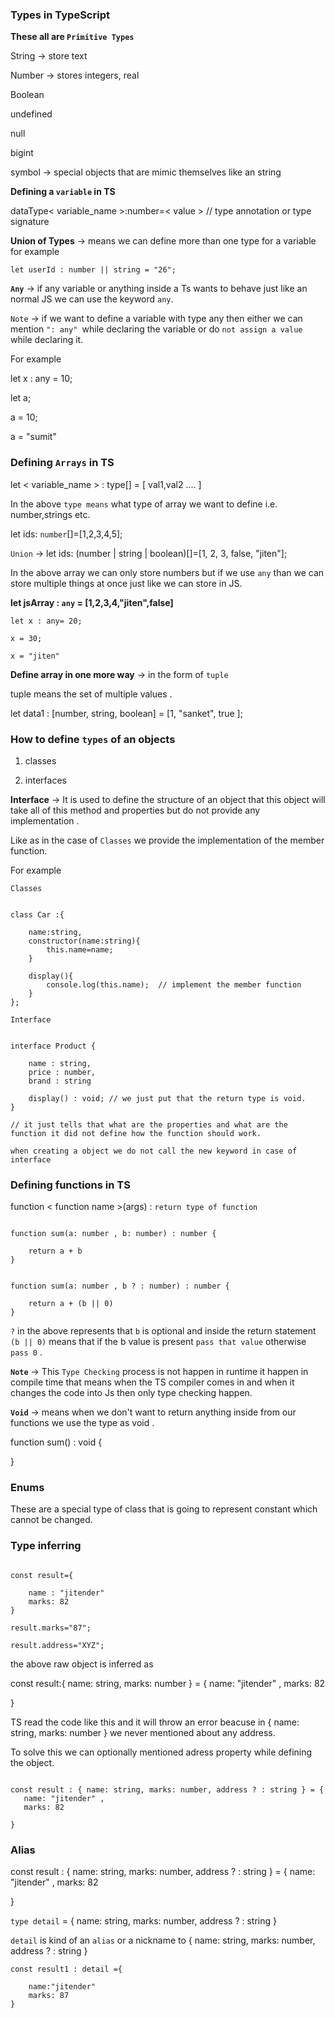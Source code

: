 ### Types in TypeScript

**These all are `Primitive Types`**

String -> store text

Number -> stores integers, real

Boolean 

undefined

null

bigint

symbol -> special objects that are mimic themselves like an string


**Defining a `variable` in TS**

dataType< variable_name >:number=< value >  // type annotation or type signature


**Union of Types** -> means we can define more than one type for a variable for example 

`let userId : number || string = "26";`

**`Any`** -> if any variable or anything inside a Ts wants to behave just like an normal JS we can use the keyword `any`.


`Note` -> if we want to define a variable with type any then either we can mention `": any" `while declaring the variable or do `not assign a value` while declaring it. 

For example 

let x : any = 10;

let a;

a = 10;

a = "sumit"


### Defining `Arrays` in TS

let < variable_name > : type[] = [ val1,val2 .... ]

In the above `type means` what type of array we want to define i.e. number,strings etc.

let ids: `number`[]=[1,2,3,4,5];

`Union` ->  let ids: (number | string | boolean)[]=[1, 2, 3, false, "jiten"];

In the above array we can only store numbers but if we use `any` than we can store multiple things at once just like we can store in JS.

**let jsArray : `any` = [1,2,3,4,"jiten",false]**

`let x : any= 20;`

`x = 30;` 

`x = "jiten"`


**Define array in one more way** -> in the form of `tuple` 

tuple means the set of multiple values .

let data1 : [number, string, boolean] = [1, "sanket", true ];



### How to define `types` of an objects

1. classes

2. interfaces


**Interface** -> It is used to define the structure of an object that this object will take all of this method and properties but do not provide any implementation .

Like as in the case of `Classes` we provide the implementation of the member function.

For example 

`Classes`

```

class Car :{

    name:string,
    constructor(name:string){
        this.name=name;
    }

    display(){
        console.log(this.name);  // implement the member function
    }
};

```

`Interface`

```

interface Product {

    name : string,
    price : number,
    brand : string

    display() : void; // we just put that the return type is void.
}

// it just tells that what are the properties and what are the function it did not define how the function should work.

when creating a object we do not call the new keyword in case of interface

``` 

### Defining functions in TS


function < function name >(args) : `return type of function`

```

function sum(a: number , b: number) : number {

    return a + b
}

```

```

function sum(a: number , b ? : number) : number {

    return a + (b || 0)
}

```

`?` in the above represents that `b` is optional and inside the return statement `(b || 0)` means that if the b value is present `pass that value` otherwise `pass 0` .



**`Note`** -> This `Type Checking` process is not happen in runtime it happen in compile time that means when the TS compiler comes in and when it changes the code into Js then only type checking happen.

**`Void`** -> means when we don't want to return anything inside from our functions we use the type as void .

function sum() : void {

}

### Enums 

These are a special type of class that is going to represent constant which cannot be changed.


### Type inferring

```

const result={

    name : "jitender"
    marks: 82
}

result.marks="87";

result.address="XYZ";

```

the above raw object is inferred as 

const result:{ name: string, marks: number } = { 
   name: "jitender" ,
   marks: 82

}

TS read the code like this and it will throw an error beacuse in { name: string, marks: number } we never mentioned about any address.


To solve this we can optionally mentioned adress property while defining the object.

```

const result : { name: string, marks: number, address ? : string } = { 
   name: "jitender" ,
   marks: 82

}

```

### Alias

const result : { name: string, marks: number, address ? : string } = { 
   name: "jitender" ,
   marks: 82

}

`type detail` = { name: string, marks: number, address ? : string }

`detail` is kind of an `alias` or a nickname to { name: string, marks: number, address ? : string }

```
const result1 : detail ={

    name:"jitender"
    marks: 87
}

```

 